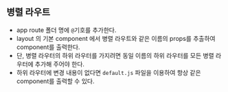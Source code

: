 ## 병렬 라우트

- app route 폴더 명에 `@`기호를 추가한다.
- layout 의 기본 component 에서 병렬 라우트와 같은 이름의 props를 추출하여 component를 출력한다.
- 단, 병렬 라우터의 하위 라우터를 가지려면 동일 이름의 하위 라우터를 모든 병렬 라우터에 추가해 주어야 한다.
- 하위 라우터에 변경 내용이 없다면 `default.js` 파일을 이용하여 항상 같은 component를 출력할 수 있다.
